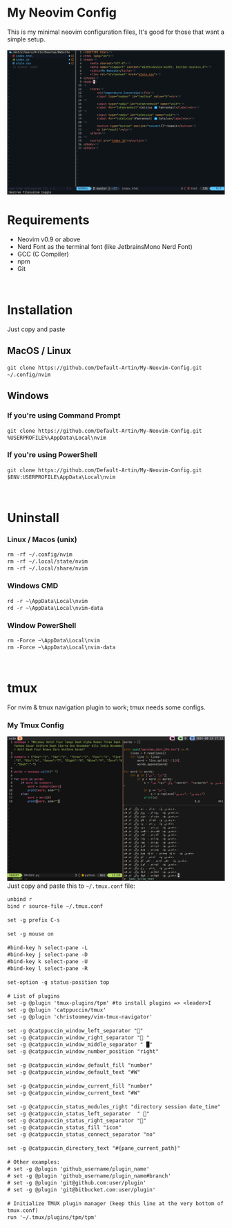 # My Neovim Config
This is my minimal neovim configuration files, It's good for those that want a simple setup.
<br />
<br />
![nvim](https://raw.githubusercontent.com/Default-Artin/My-Neovim-Config/main/nvim.png)
<br />
# Requirements
- Neovim v0.9 or above
- Nerd Font as the terminal font (like JetbrainsMono Nerd Font)
- GCC (C Compiler)
- npm
- Git
<br />

# Installation
Just copy and paste
## MacOS / Linux
    git clone https://github.com/Default-Artin/My-Neovim-Config.git ~/.config/nvim
## Windows
### If you're using Command Prompt
    git clone https://github.com/Default-Artin/My-Neovim-Config.git %USERPROFILE%\AppData\Local\nvim
### If you're using PowerShell
    git clone https://github.com/Default-Artin/My-Neovim-Config.git $ENV:USERPROFILE\AppData\Local\nvim
<br />

# Uninstall
### Linux / Macos (unix)
    rm -rf ~/.config/nvim
    rm -rf ~/.local/state/nvim
    rm -rf ~/.local/share/nvim

### Windows CMD
    rd -r ~\AppData\Local\nvim
    rd -r ~\AppData\Local\nvim-data

### Window PowerShell
    rm -Force ~\AppData\Local\nvim
    rm -Force ~\AppData\Local\nvim-data
<br />

# tmux
For nvim & tmux navigation plugin to work; tmux needs some configs.
### My Tmux Config
![tmux](https://raw.githubusercontent.com/Default-Artin/My-Neovim-Config/main/tmux.png)
Just copy and paste this to `~/.tmux.conf` file:

    unbind r
    bind r source-file ~/.tmux.conf
    
    set -g prefix C-s

    set -g mouse on
    
    #bind-key h select-pane -L
    #bind-key j select-pane -D
    #bind-key k select-pane -U
    #bind-key l select-pane -R
    
    set-option -g status-position top
    
    # List of plugins
    set -g @plugin 'tmux-plugins/tpm' #to install plugins => <leader>I
    set -g @plugin 'catppuccin/tmux'
    set -g @plugin 'christoomey/vim-tmux-navigator'
    
    set -g @catppuccin_window_left_separator ""
    set -g @catppuccin_window_right_separator " "
    set -g @catppuccin_window_middle_separator " █"
    set -g @catppuccin_window_number_position "right"
    
    set -g @catppuccin_window_default_fill "number"
    set -g @catppuccin_window_default_text "#W"
    
    set -g @catppuccin_window_current_fill "number"
    set -g @catppuccin_window_current_text "#W"
    
    set -g @catppuccin_status_modules_right "directory session date_time"
    set -g @catppuccin_status_left_separator  " "
    set -g @catppuccin_status_right_separator ""
    set -g @catppuccin_status_fill "icon"
    set -g @catppuccin_status_connect_separator "no"
    
    set -g @catppuccin_directory_text "#{pane_current_path}"
    
    # Other examples:
    # set -g @plugin 'github_username/plugin_name'
    # set -g @plugin 'github_username/plugin_name#branch'
    # set -g @plugin 'git@github.com:user/plugin'
    # set -g @plugin 'git@bitbucket.com:user/plugin'
    
    # Initialize TMUX plugin manager (keep this line at the very bottom of tmux.conf)
    run '~/.tmux/plugins/tpm/tpm'
